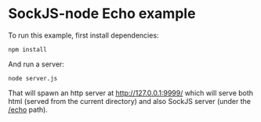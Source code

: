 SockJS-node Echo example========================To run this example, first install dependencies:    npm installAnd run a server:    node server.jsThat will spawn an http server at http://127.0.0.1:9999/ which willserve both html (served from the current directory) and also SockJSserver (under the [/echo](http://127.0.0.1:9999/echo) path).